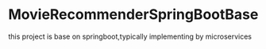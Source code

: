 # MovieRecommenderSpringBootBase
this project is base on springboot,typically implementing by microservices 

